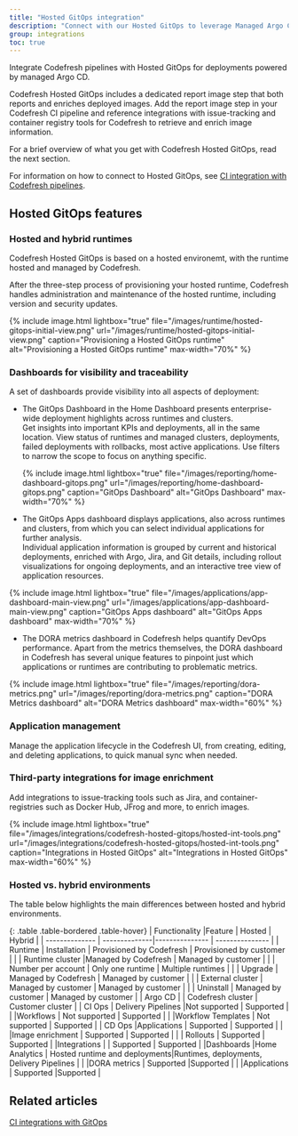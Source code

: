 ```yaml
---
title: "Hosted GitOps integration"
description: "Connect with our Hosted GitOps to leverage Managed Argo CD"
group: integrations
toc: true
---
```


Integrate Codefresh  pipelines with Hosted GitOps for deployments powered by managed Argo CD.  
  

Codefresh Hosted GitOps includes a dedicated report image step that both reports and enriches deployed images. Add the report image step in your Codefresh CI pipeline and reference integrations with issue-tracking and container registry tools for Codefresh to retrieve and enrich image information.  

For a brief overview of what you get with Codefresh Hosted GitOps, read the next section.  

For information on how to connect to Hosted GitOps, see [CI integration with Codefresh pipelines]({{site.baseurl}}/docs/gitops-integrations/ci-integrations/codefresh-classic/).

## Hosted GitOps features

### Hosted and hybrid runtimes
Codefresh Hosted GitOps is based on a hosted environemt, with the runtime hosted and managed by Codefresh.  

After the three-step process of provisioning your hosted runtime, Codefresh handles administration and maintenance of the hosted runtime, including version and security updates.    

{% include 
image.html 
lightbox="true" 
file="/images/runtime/hosted-gitops-initial-view.png" 
url="/images/runtime/hosted-gitops-initial-view.png"
caption="Provisioning a Hosted GitOps runtime" 
alt="Provisioning a Hosted GitOps runtime" 
max-width="70%" 
%}

### Dashboards for visibility and traceability

A set of dashboards provide visibility into all aspects of deployment:  

* The GitOps Dashboard in the Home Dashboard presents enterprise-wide deployment highlights across runtimes and clusters.  
  Get insights into important KPIs and deployments, all in the same location. View status of runtimes and managed clusters, deployments, failed deployments with rollbacks, most active applications.  Use filters to narrow the scope to focus on anything specific.  

  {% include 
image.html 
lightbox="true" 
file="/images/reporting/home-dashboard-gitops.png" 
url="/images/reporting/home-dashboard-gitops.png"
caption="GitOps Dashboard"
alt="GitOps Dashboard" 
max-width="70%" 
%}

* The GitOps Apps dashboard displays applications, also across runtimes and clusters, from which you can select individual applications for further analysis.  
  Individual application information is grouped by current and historical deployments, enriched with Argo, Jira, and Git details, including rollout visualizations for ongoing deployments, and an interactive tree view of application resources.

{% include 
image.html 
lightbox="true" 
file="/images/applications/app-dashboard-main-view.png" 
url="/images/applications/app-dashboard-main-view.png"
caption="GitOps Apps dashboard" 
alt="GitOps Apps dashboard" 
max-width="70%" 
%}


* The DORA metrics dashboard in Codefresh helps quantify DevOps performance. Apart from the metrics themselves, the DORA dashboard in Codefresh has several unique features to pinpoint just which applications or runtimes are contributing to problematic metrics.  

{% include 
image.html 
lightbox="true" 
file="/images/reporting/dora-metrics.png" 
url="/images/reporting/dora-metrics.png"
caption="DORA Metrics dashboard" 
alt="DORA Metrics dashboard" 
max-width="60%" 
%}

### Application management

Manage the application lifecycle in the Codefresh UI, from creating, editing, and deleting applications, to quick manual sync when needed.  


### Third-party integrations for image enrichment
Add integrations to issue-tracking tools such as Jira, and container-registries such as Docker Hub, JFrog and more, to enrich images. 

{% include 
image.html 
lightbox="true" 
file="/images/integrations/codefresh-hosted-gitops/hosted-int-tools.png" 
url="/images/integrations/codefresh-hosted-gitops/hosted-int-tools.png"
caption="Integrations in Hosted GitOps" 
alt="Integrations in Hosted GitOps" 
max-width="60%" 
%}

### Hosted vs. hybrid environments

The table below highlights the main differences between hosted and hybrid environments.

{: .table .table-bordered .table-hover}
| Functionality           |Feature        |  Hosted                | Hybrid |
| --------------          | --------------|--------------- | --------------- |
| Runtime                 | Installation       | Provisioned by Codefresh   | Provisioned by customer       |
|                         | Runtime cluster   |Managed by Codefresh       | Managed by customer       |
|                         | Number per account | Only one runtime           | Multiple runtimes            |
|                         | Upgrade            | Managed by Codefresh     | Managed by customer |
|                         | External cluster   | Managed by customer        | Managed by customer         |
|                         | Uninstall          | Managed by customer        | Managed by customer |
| Argo CD                 |                    | Codefresh cluster          | Customer cluster  |
| CI Ops                  | Delivery Pipelines |Not supported               | Supported  |
|                         |Workflows           | Not supported              | Supported  |
|                         |Workflow Templates  | Not supported              | Supported  |
| CD  Ops                 |Applications        | Supported                  | Supported |
|                         |Image enrichment    | Supported                  | Supported  |
|                         | Rollouts           | Supported                  |  Supported  |
|Integrations             |                    | Supported                  | Supported  |
|Dashboards               |Home Analytics       | Hosted runtime and deployments|Runtimes, deployments, Delivery Pipelines |
|                         |DORA metrics         | Supported                 |Supported        |
|                         |Applications         | Supported                 |Supported        |

## Related articles
[CI integrations with GitOps]({{site.baseurl}}/docs/gitops-integrations/ci-integrations/)  
